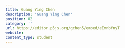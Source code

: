 ```yaml
---
title: Guang Ying Chen
description: 'Guang Ying Chen'
position: 02
category: ''
url: https://editor.p5js.org/gchen5/embed/eEmnbfnyT
website:
content_type: student
---
```

